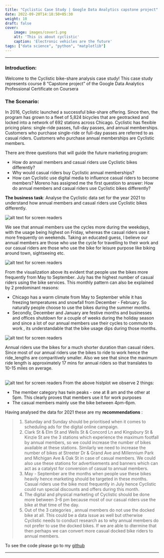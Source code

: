 ```yaml
---
title: "Cyclistic Case Study | Google Data Analytics capstone project"
date: 2022-09-20T14:18:50+05:30
weight: 10
draft: false
cover:
    image: images/cover1.png
    alt: 'This is about cyclistic'
    caption: 'Electronic vehicles are the future'
tags: ["data science", "python", "matplotlib"]
---
```

***
 ### Introduction:

Welcome to the Cyclistic bike-share analysis case study! This case study represents course 8 “Capstone project” of the Google Data Analytics Professional Certificate on Coursera

### The Scenario:

In 2016, Cyclistic launched a successful bike-share offering. Since then, the program has grown to a fleet of 5,824 bicycles that are geotracked and locked into a network of 692 stations across Chicago. Cyclistic has flexible pricing plans: single-ride passes, full-day passes, and annual memberships. Customers who purchase single-ride or full-day passes are referred to as casual riders. Customers who purchase annual memberships are Cyclistic members.


There are three questions that will guide the future marketing program:

- How do annual members and casual riders use Cyclistic bikes differently?
- Why would casual riders buy Cyclistic annual memberships?
- How can Cyclistic use digital media to influence casual riders to become members?
Moreno has assigned me the first question to answer: How do annual members and casual riders use Cyclistic bikes differently?

**The business task**: Analyse the Cyclistic data set for the year 2021 to understand how annual members and casual riders use Cyclistic bikes differently.

![alt text for screen readers](/images/cyclistic1.JPG "Daily rides by both categories")

We see that annual members use the cycles more during the weekdays, with the usage being highest on Friday, whereas the casual riders use it more frequently on weekends. Taking an educated guess, I believe our annual members are those who use the cycle for travelling to their work and our casual riders are those who use the bike for leisure purpose like biking around town, sightseeing etc.
 

![alt text for screen readers](/images/cyclistic3.JPG "Monthly rides by both categories")

From the visualization above its evident that people use the bikes more frequently from May to September. July has the highest number of casual riders using the bike services. This monthly pattern can also be explained by 2 predominant reasons:

- Chicago has a warm climate from May to September while it has freezing temperatures and snowfall from December - February. So naturally people choose to use the bikes during the summer months.
- Secondly, December and January are festive months and businesses and offices shutdown for a couple of weeks during the holiday season and since a lot of our annual members use their cycles to commute to work , its understandable that the bike usage dips during those months.

![alt text for screen readers](/images/cyclistic4.JPG "Average Ride duration")

Annual riders use the bikes for a much shorter duration than casual riders. Since most of our annual riders use the bikes to ride to work hence the ride_lengths are comparitively smaller. Also we see that since the maximum ride length is approximately 17 mins for annual riders so that translates to 10-15 miles on average.
<br>
<br>

![alt text for screen readers](/images/cyclistic5.JPG "Hourly rides by both categories")
From the above histplot we observe 2 things:

- The member category has twin peaks - one at 8 am and the other at 5pm. This clearly proves that members use it for work purposes
- The casual members mainly use the bike between 4pm-6pm.  

Having analysed the data for 2021 these are my **recommendations** :

> 1. Saturday and Sunday should be prioritised when it comes to scheduling ads for the digital online campaign.
> 2. Clark St & Elm St and Wells St & Concord Ln and Kingsbury St & Kinzie St are the 3 stations which experience the maximum footfall by annual members, so we could increase the number of bikes available at these stations. Similarly we need to increase the number of bikes at Streeter Dr & Grand Ave and Millennium Park and Michigan Ave & Oak St in case of casual members. We could also use these stations for advertisements and banners which can act as a catalyst for conversion of casual to annual members.
> 3. May - September are the months when people use these bikes heavily hence marketing should be targeted in these months. Casual riders use the bike most frequently in July hence Cyclistic could run special discounts and offers during this month.
> 4. The digital and physical marketing of Cyclistic should be done more between 3-6 pm because most of our casual riders use the bike at that time of the day.
> 5. Out of the 3 categories , annual members do not use the docked bike at all. This could be a data issue as well but otherwise Cyclistic needs to conduct research as to why annual members do not prefer to use the docked bikes. If we are able to dtermine that then perhaps we can convert more casual docked bike riders to annual members.

To see the code please go to my [github](https://github.com/MAHIMAKRITI/Cyclistic_EDA)
***

